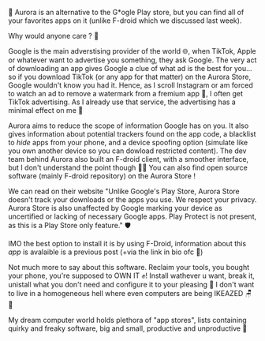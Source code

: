 🌃 Aurora is an alternative to the G\*ogle Play store, but you can find all of your favorites apps on it (unlike F-droid which we discussed last week).

Why would anyone care ? 🧐

Google is the main adverstising provider of the world 🌐, when TikTok, Apple or whatever want to advertise you something, they ask Google. The very act of downloading an app gives Google a clue of what ad is the best for you... so if you download TikTok (or any app for that matter) on the Aurora Store, Google wouldn't know you had it.
Hence, as I scroll Instagram or am forced to watch an ad to remove a watermark from a fremium app 🤑, I often get TikTok advertising. As I already use that service, the advertising has a minimal effect on me 🤷

Aurora aims to reduce the scope of information Google has on you.
It also gives information about potential trackers found on the app code,  a blacklist to *hide* apps from your phone, and a device spoofing option (simulate like you own another device so you can dowload restricted content). The dev team behind Aurora also built an F-droid client, with a smoother interface, but I don't understand the point though 😶‍🌫️  You can also find open source software (mainly F-droid repository) on the Aurora Store !

We can read on their website "Unlike Google's Play Store, Aurora Store doesn't track your downloads or the apps you use. We respect your privacy. Aurora Store is also unaffected by Google marking your device as uncertified or lacking of necessary Google apps. Play Protect is not present, as this is a Play Store only feature." 🛡️

IMO the best option to install it is by using F-Droid, information about this *app* is avalaible is a previous post (+via the link in bio ofc 🔗)

Not much more to say about this software.
Reclaim your tools, you bought your phone, you're supposed to OWN IT ✊! Install wathever u want, break it, unistall what you don't need and configure it to your pleasing 💅 I don't want to live in a homogeneous hell where even computers are being IKEAZED 🪑 💙

My dream computer world holds plethora of "app stores", lists containing quirky and freaky software, big and small, productive and unproductive 🌻
